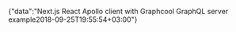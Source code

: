 {"data":"Next.js React Apollo client with Graphcool GraphQL server example2018-09-25T19:55:54+03:00"}
